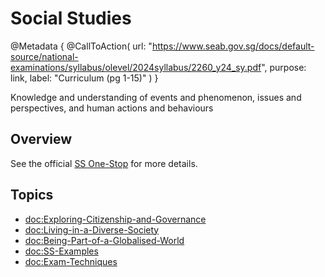 # Social Studies

@Metadata {
    @CallToAction(
        url: "https://www.seab.gov.sg/docs/default-source/national-examinations/syllabus/olevel/2024syllabus/2260_y24_sy.pdf",
        purpose: link,
        label: "Curriculum (pg 1-15)"
    )
}

Knowledge and understanding of events and phenomenon, issues and perspectives, and human actions and behaviours

## Overview

See the official [SS One-Stop](https://sites.google.com/sst.edu.sg/ss-one-stop-s4-2024/home) for more details.

## Topics
- <doc:Exploring-Citizenship-and-Governance>
- <doc:Living-in-a-Diverse-Society>
- <doc:Being-Part-of-a-Globalised-World>
- <doc:SS-Examples>
- <doc:Exam-Techniques>